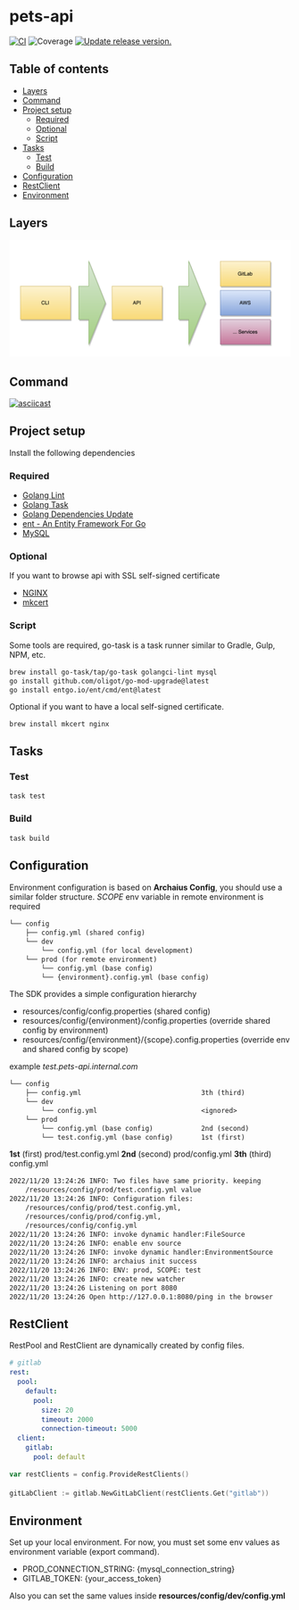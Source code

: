 # pets-api

[![CI](https://github.com/tj-actions/coverage-badge-go/workflows/CI/badge.svg)](https://github.com/tj-actions/coverage-badge-go/actions?query=workflow%3ACI)
![Coverage](https://img.shields.io/badge/Coverage-81.1%25-brightgreen)
[![Update release version.](https://github.com/tj-actions/coverage-badge-go/workflows/Update%20release%20version./badge.svg)](https://github.com/tj-actions/coverage-badge-go/actions?query=workflow%3A%22Update+release+version.%22)

## Table of contents

* [Layers](#layers)
* [Command](#command)
* [Project setup](#project-setup)
    * [Required](#required)
    * [Optional](#optional)
    * [Script](#script)
* [Tasks](#tasks)
    * [Test](#test)
    * [Build](#build)
* [Configuration](#configuration)
* [RestClient](#restclient)
* [Environment](#environment)

## Layers

![layers.png](src/resources/images/layers.png)

## Command

[![asciicast](https://asciinema.org/a/jI7h9PfaAnZBO31Pj9ysD0Ovk.svg)](https://asciinema.org/a/jI7h9PfaAnZBO31Pj9ysD0Ovk)

## Project setup

Install the following dependencies

### Required

- [Golang Lint](https://golangci-lint.run/)
- [Golang Task](https://taskfile.dev/)
- [Golang Dependencies Update](https://github.com/oligot/go-mod-upgrade)
- [ent - An Entity Framework For Go](https://github.com/ent/ent)
- [MySQL](https://www.mysql.com/)

### Optional

If you want to browse api with SSL self-signed certificate

- [NGINX](https://www.nginx.com/)
- [mkcert](https://github.com/FiloSottile/mkcert)

### Script

Some tools are required, go-task is a task runner similar to Gradle, Gulp, NPM, etc.

```shell
brew install go-task/tap/go-task golangci-lint mysql
go install github.com/oligot/go-mod-upgrade@latest
go install entgo.io/ent/cmd/ent@latest
```

Optional if you want to have a local self-signed certificate.

```shell
brew install mkcert nginx
```

## Tasks

### Test

```shell
task test
```

### Build

```shell
task build
```

## Configuration

Environment configuration is based on **Archaius Config**, you should use a similar folder structure.
*SCOPE* env variable in remote environment is required

```
└── config
    ├── config.yml (shared config)
    └── dev
        └── config.yml (for local development)
    └── prod (for remote environment)
        └── config.yml (base config)
        └── {environment}.config.yml (base config)
```

The SDK provides a simple configuration hierarchy

* resources/config/config.properties (shared config)
* resources/config/{environment}/config.properties (override shared config by environment)
* resources/config/{environment}/{scope}.config.properties (override env and shared config by scope)

example *test.pets-api.internal.com*

```
└── config
    ├── config.yml                              3th (third)
    └── dev
        └── config.yml                          <ignored>
    └── prod
        └── config.yml (base config)            2nd (second)
        └── test.config.yml (base config)       1st (first)
```

**1st** (first)   prod/test.config.yml
**2nd** (second)  prod/config.yml
**3th** (third)   config.yml

```
2022/11/20 13:24:26 INFO: Two files have same priority. keeping
    /resources/config/prod/test.config.yml value
2022/11/20 13:24:26 INFO: Configuration files:
    /resources/config/prod/test.config.yml,
    /resources/config/prod/config.yml,
    /resources/config/config.yml
2022/11/20 13:24:26 INFO: invoke dynamic handler:FileSource
2022/11/20 13:24:26 INFO: enable env source
2022/11/20 13:24:26 INFO: invoke dynamic handler:EnvironmentSource
2022/11/20 13:24:26 INFO: archaius init success
2022/11/20 13:24:26 INFO: ENV: prod, SCOPE: test
2022/11/20 13:24:26 INFO: create new watcher
2022/11/20 13:24:26 Listening on port 8080
2022/11/20 13:24:26 Open http://127.0.0.1:8080/ping in the browser
```

## RestClient

RestPool and RestClient are dynamically created by config files.

```yaml
# gitlab
rest:
  pool:
    default:
      pool:
        size: 20
        timeout: 2000
        connection-timeout: 5000
  client:
    gitlab:
      pool: default
```

```go
var restClients = config.ProvideRestClients()

gitLabClient := gitlab.NewGitLabClient(restClients.Get("gitlab"))
```

## Environment

Set up your local environment. For now, you must set some env values as environment variable (export command).

* PROD_CONNECTION_STRING: {mysql_connection_string}
* GITLAB_TOKEN: {your_access_token}

Also you can set the same values inside **resources/config/dev/config.yml**